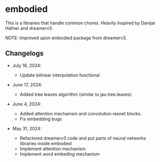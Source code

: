 # embodied

This is a libraries that handle common chores. Heavily inspired by Danijar Hafner and dreamerv3.

NOTE: Improved upon embodied package from dreamerv3.

## Changelogs

* July 18, 2024:
  * Update bilinear interpolation functional

* June 17, 2024:
  * Added tree leaves algorithm (similar to jax.tree.leaves)

* June 4, 2024:
  * Added attention mechanism and convolution resnet blocks.
  * Fix embedding bugs


* May 31, 2024:
  * Refactored dreamerv3 code and put parts of neural networks libraries inside embodied
  * Implement attention mechanism
  * Implement word embeding mechanism
